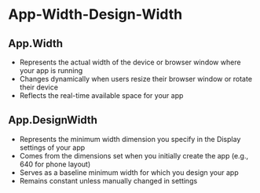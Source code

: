 # App-Width-Design-Width

## App.Width

- Represents the actual width of the device or browser window where your app is running
- Changes dynamically when users resize their browser window or rotate their device
- Reflects the real-time available space for your app

## App.DesignWidth

- Represents the minimum width dimension you specify in the Display settings of your app
- Comes from the dimensions set when you initially create the app (e.g., 640 for phone layout)
- Serves as a baseline minimum width for which you design your app
- Remains constant unless manually changed in settings